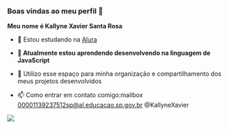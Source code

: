 ### Boas vindas ao meu perfil 👋

**Meu nome é Kallyne Xavier Santa Rosa**

- 🔭 Estou estudando na [Alura](https://www.alura.com.br)
- **🌱 Atualmente estou aprendendo desenvolvendo na linguagem de JavaScript**
- 💬 Utilizo esse espaço para minha organização e compartilhamento dos meus projetos desenvolvidos

- 📫 Como entrar em contato comigo:mailbox
  00001139237512sp@al.educacao.sp.gov.br
  @KallyneXavier

![](https://media1.tenor.com/m/opEBWw0uddoAAAAC/umm.gif)

